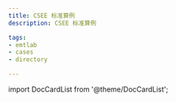 ```yaml
---
title: CSEE 标准算例
description: CSEE 标准算例

tags:
- emtlab
- cases
- directory

---
```


import DocCardList from '@theme/DocCardList';

<DocCardList />